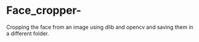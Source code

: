 # Face_cropper-
Cropping the face from an image using dlib and opencv and saving them in a different folder.
